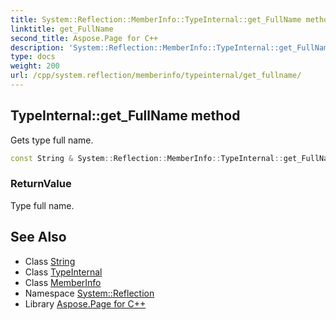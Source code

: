 ```yaml
---
title: System::Reflection::MemberInfo::TypeInternal::get_FullName method
linktitle: get_FullName
second_title: Aspose.Page for C++
description: 'System::Reflection::MemberInfo::TypeInternal::get_FullName method. Gets type full name in C++.'
type: docs
weight: 200
url: /cpp/system.reflection/memberinfo/typeinternal/get_fullname/
---
```

## TypeInternal::get_FullName method


Gets type full name.

```cpp
const String & System::Reflection::MemberInfo::TypeInternal::get_FullName() const
```


### ReturnValue

Type full name.

## See Also

* Class [String](../../../../system/string/)
* Class [TypeInternal](../)
* Class [MemberInfo](../../)
* Namespace [System::Reflection](../../../)
* Library [Aspose.Page for C++](../../../../)
